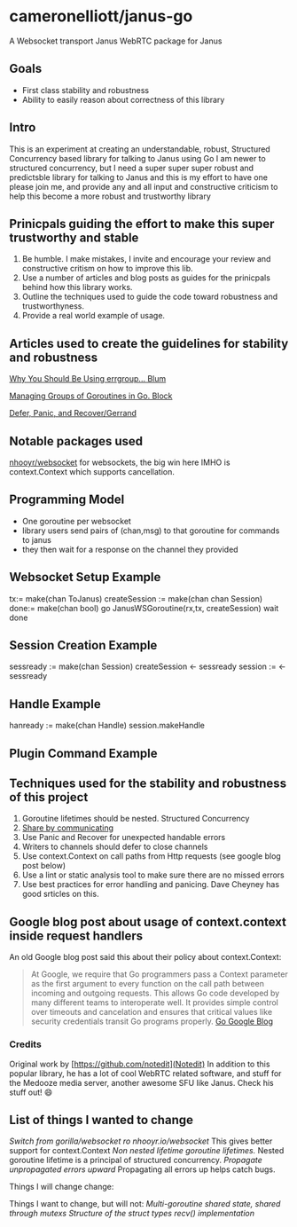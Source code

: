 # cameronelliott/janus-go

A Websocket transport Janus WebRTC package for Janus


## Goals

- First class stability and robustness
- Ability to easily reason about correctness of this library


## Intro

This is an experiment at creating an understandable, robust, Structured Concurrency based library for talking to Janus using Go
I am newer to structured concurrency, but I need a super super super robust and predictsble library for talking to Janus and this is my effort to have one
please join me, and provide any and all input and constructive criticism to help this become a more robust and trustworthy library


 
## Prinicpals guiding the effort to make this super trustworthy and stable


1. Be humble. I make mistakes, I invite and encourage your review and constructive critism on how to improve this lib.
1. Use a number of articles and blog posts as guides for the prinicpals behind how this library works.
1. Outline the techniques used to guide the code toward robustness and trustworthyness.
1. Provide a real world example of usage.


## Articles used to create the guidelines for stability and robustness

[Why You Should Be Using errgroup... Blum](https://bionic.fullstory.com/why-you-should-be-using-errgroup-withcontext-in-golang-server-handlers/)
    
[Managing Groups of Goroutines in Go. Block](https://medium.com/swlh/managing-groups-of-gorutines-in-go-ee7523e3eaca)

[Defer, Panic, and Recover/Gerrand](https://blog.golang.org/defer-panic-and-recover)


## Notable packages used 

[nhooyr/websocket](https://github.com/nhooyr/websocket) for websockets, the big win here IMHO is context.Context which supports cancellation.

## Programming Model
- One goroutine per websocket
- library users send pairs of (chan,msg) to that goroutine for commands to janus
- they then wait for a response on the channel they provided

## Websocket Setup Example

tx:= make(chan ToJanus)
createSession := make(chan chan Session)
done:= make(chan bool)
go JanusWSGoroutine(rx,tx, createSession)
wait done

## Session Creation Example

sessready := make(chan Session)
createSession <- sessready
session := <- sessready

## Handle Example

hanready := make(chan Handle)
session.makeHandle 



## Plugin Command Example

## Techniques used for the stability and robustness of this project

1. Goroutine lifetimes should be nested. Structured Concurrency
1. [Share by communicating](https://golang.org/doc/effective_go.html#sharing)
1. Use Panic and Recover for unexpected handable errors
1. Writers to channels should defer to close channels
1. Use context.Context on call paths from Http requests (see google blog post below)
1. Use a lint or static analysis tool to make sure there are no missed errors
1. Use best practices for error handling and panicing. Dave Cheyney has good srticles on this.




## Google blog post about usage of context.context inside request handlers

An old Google blog post said this about their policy about context.Context:
> At Google, we require that Go programmers pass a Context parameter as the first argument to every function on the call path between incoming and outgoing requests. This allows Go code developed by many different teams to interoperate well. It provides simple control over timeouts and cancelation and ensures that critical values like security credentials transit Go programs properly.
[Go Google Blog](https://blog.golang.org/context)


### Credits 
Original work by [https://github.com/notedit](Notedit)
In addition to this popular library, he has a lot
of cool WebRTC related software, and stuff for the Medooze media server, another awesome
SFU like Janus. Check his stuff out! :smile:


## List of things I wanted to change

*Switch from gorilla/websocket ro nhooyr.io/websocket*
This gives better support for context.Context
*Non nested lifetime goroutine lifetimes.*
Nested goroutine lifetime is a principal of structured concurrency.
*Propagate unpropagated errors upward*
Propagating all errors up helps catch bugs.

Things I will change change:


Things I want to change, but will not:
*Multi-goroutine shared state, shared through mutexs*
*Structure of the struct types*
*recv() implementation*











